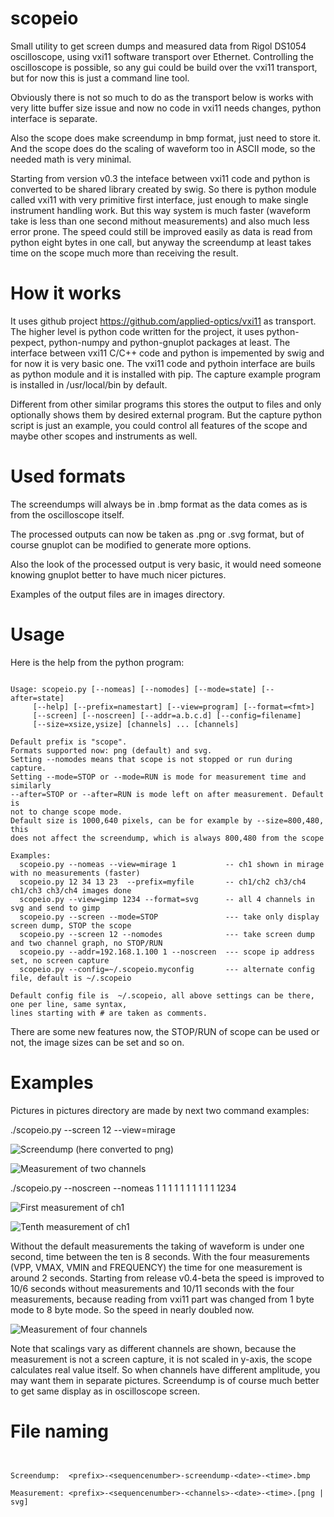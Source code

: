 # scopeio
Small utility to get screen dumps and measured data from Rigol DS1054 oscilloscope, using vxi11 software transport over Ethernet.
Controlling the oscilloscope is possible, so any gui could be build over the vxi11 transport, but for now this is just a command line tool.

Obviously there is not so much to do as the transport below is works with very litte buffer size issue and now no code in vxi11 needs changes, python interface is separate. 

Also the scope does make screendump in bmp format, just need to store it. And the scope does do the scaling of waveform too in ASCII mode, so the needed math is very minimal.

Starting from version v0.3 the inteface between vxi11 code and python is converted to be shared library created by swig. So there is python module called vxi11 with very primitive first interface, just enough to make single instrument handling work. But this way system is much faster (waveform take is less than one second mithout measurements) and also much less error prone. The speed could still be improved easily as data is read from python eight bytes in one call, but anyway the screendump at least takes time on the scope much more than receiving the result.

# How it works

It uses github project https://github.com/applied-optics/vxi11 as transport. The higher level is python code written for the project, it uses python-pexpect, python-numpy and python-gnuplot packages at least. The interface between vxi11 C/C++ code and python is impemented by swig and for now it is very basic one. The vxi11 code and pythoin interface are buils as python module and it is installed with pip. The capture example program is installed in /usr/local/bin by default.

Different from other similar programs this stores the output to files and only optionally shows them by desired external program. But the capture python script is just an example, you could control all features of the scope and maybe other scopes and instruments as well.

# Used formats

The screendumps will always be in .bmp format as the data comes as is from the oscilloscope itself.

The processed outputs can now be taken as .png or .svg format, but of course gnuplot can be modified to generate more options.

Also the look of the processed output is very basic, it would need someone knowing gnuplot better to have much nicer pictures.

Examples of the output files are in images directory.

# Usage

Here is the help from the python program:

```

Usage: scopeio.py [--nomeas] [--nomodes] [--mode=state] [--after=state]
     [--help] [--prefix=namestart] [--view=program] [--format=<fmt>] 
     [--screen] [--noscreen] [--addr=a.b.c.d] [--config=filename]
     [--size=xsize,ysize] [channels] ... [channels]

Default prefix is "scope".
Formats supported now: png (default) and svg.
Setting --nomodes means that scope is not stopped or run during capture.
Setting --mode=STOP or --mode=RUN is mode for measurement time and similarly
--after=STOP or --after=RUN is mode left on after measurement. Default is
not to change scope mode.
Default size is 1000,640 pixels, can be for example by --size=800,480, this
does not affect the screendump, which is always 800,480 from the scope

Examples:
  scopeio.py --nomeas --view=mirage 1           -- ch1 shown in mirage with no measurements (faster)
  scopeio.py 12 34 13 23  --prefix=myfile       -- ch1/ch2 ch3/ch4 ch1/ch3 ch3/ch4 images done
  scopeio.py --view=gimp 1234 --format=svg      -- all 4 channels in svg and send to gimp
  scopeio.py --screen --mode=STOP               --- take only display screen dump, STOP the scope
  scopeio.py --screen 12 --nomodes              --- take screen dump and two channel graph, no STOP/RUN
  scopeio.py --addr=192.168.1.100 1 --noscreen  --- scope ip address set, no screen capture
  scopeio.py --config=~/.scopeio.myconfig       --- alternate config file, default is ~/.scopeio

Default config file is  ~/.scopeio, all above settings can be there, one per line, same syntax,
lines starting with # are taken as comments.

```

There are some new features now, the STOP/RUN of scope can be used or not, the image sizes can be set and so on.

# Examples

Pictures in pictures directory are made by next two command examples:

./scopeio.py --screen 12 --view=mirage

![Screendump (here converted to png)](images/scope-1-screendump-12.06.2015-09.29.33.png)

![Measurement of two channels](images/scope-2-12-12.06.2015-09.29.35.png)

./scopeio.py --noscreen --nomeas 1 1 1 1 1 1 1 1 1 1 1234

![First measurement of ch1](images/scope-1-1-12.06.2015-12.12.26.png)

![Tenth measurement of ch1](images/scope-10-1-12.06.2015-12.12.33.png)

Without the default measurements the taking of waveform is under one second, time between the ten is 8 seconds.
With the four measurements (VPP, VMAX, VMIN and FREQUENCY) the time for one measurement is around 2 seconds.
Starting from release v0.4-beta the speed is improved to 10/6 seconds without measurements and 10/11 seconds with the four measurements, because reading from vxi11 part was changed from 1 byte mode to 8 byte mode. So the speed in nearly doubled now.


![Measurement of four channels](images/scope-11-1234-12.06.2015-12.12.35.png)

Note that scalings vary as different channels are shown, because the measurement is not a screen capture, it is not scaled in y-axis, the scope calculates real value itself. So when channels have different amplitude, you may want them in separate pictures. Screendump is of course much better to get same display as in oscilloscope screen.

# File naming

```


Screendump:  <prefix>-<sequencenumber>-screendump-<date>-<time>.bmp

Measurement: <prefix>-<sequencenumber>-<channels>-<date>-<time>.[png | svg]

```
